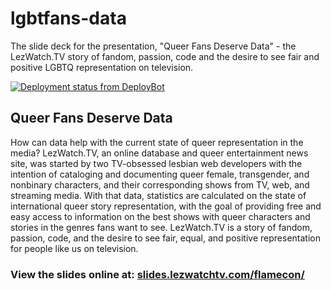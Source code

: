 # lgbtfans-data
The slide deck for the presentation, "Queer Fans Deserve Data" - the LezWatch.TV story of fandom, passion, code and the desire to see fair and positive LGBTQ representation on television.

[![Deployment status from DeployBot](https://yikesinc.deploybot.com/badge/45290641959743/137928.svg)](http://deploybot.com)

## Queer Fans Deserve Data

How can data help with the current state of queer representation in the media? LezWatch.TV, an online database and queer entertainment news site, was started by two TV-obsessed lesbian web developers with the intention of cataloging and documenting queer female, transgender, and nonbinary characters, and their corresponding shows from TV, web, and streaming media. With that data, statistics are calculated on the state of international queer story representation, with the goal of providing free and easy access to information on the best shows with queer characters and stories in the genres fans want to see. LezWatch.TV is a story of fandom, passion, code, and the desire to see fair, equal, and positive representation for people like us on television. 

### View the slides online at: [slides.lezwatchtv.com/flamecon/](http://slides.lezwatchtv.com/flamecon/)